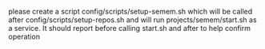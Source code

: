 please create a script config/scripts/setup-semem.sh which will be called after config/scripts/setup-repos.sh and will run projects/semem/start.sh as a service. It should report before calling start.sh and after to help confirm operation